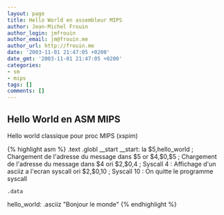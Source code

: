 ```yaml
---
layout: page
title: Hello World en assembleur MIPS
author: Jean-Michel Frouin
author_login: jmfrouin
author_email: jm@frouin.me
author_url: http://frouin.me
date: '2003-11-01 21:47:05 +0200'
date_gmt: '2003-11-01 21:47:05 +0200'
categories:
- sm
- mips
tags: []
comments: []
---
```

<h2>Hello World en ASM MIPS</h2>
<!--more-->
<p>Hello world classique pour proc MIPS (xspim)</p>
{% highlight asm %}
    .text
    .globl __start
__start:  la      $5,hello_world ;  Chargement de l'adresse du message dans $5
    or      $4,$0,$5 ;    Chargement de l'adresse du message dans $4
    ori     $2,$0,4 ;   Syscall 4 : Affichage d'un asciiz a l'ecran
    syscall
    ori     $2,$0,10 ;    Syscall 10 :  On quitte le programme
    syscall
  
    .data
hello_world:  .asciiz     "Bonjour le monde" 
{% endhighlight %}
